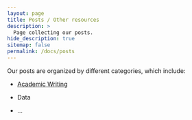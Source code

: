 ```yaml
---
layout: page
title: Posts / Other resources
description: >
  Page collecting our posts.
hide_description: true
sitemap: false
permalink: /docs/posts
---
```


Our posts are organized by different categories, which include:

- [Academic Writing](_featured_categories/writing.md)

- Data

- ...

